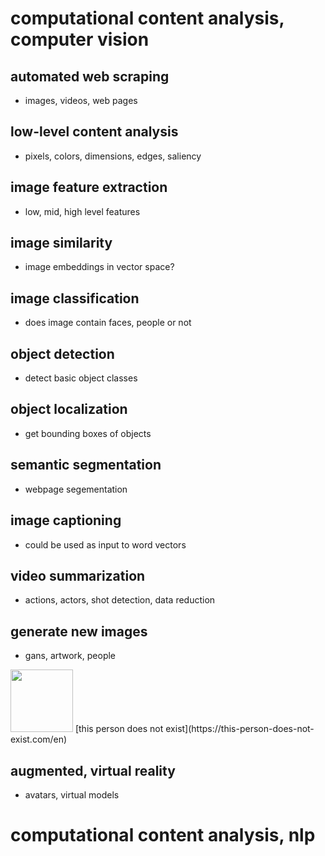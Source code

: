 # computational content analysis, computer vision

## automated web scraping
- images, videos, web pages

## low-level content analysis
- pixels, colors, dimensions, edges, saliency

## image feature extraction
- low, mid, high level features

## image similarity
- image embeddings in vector space?

## image classification
- does image contain faces, people or not

## object detection
- detect basic object classes

## object localization
- get bounding boxes of objects

## semantic segmentation
- webpage segementation

## image captioning
- could be used as input to word vectors

## video summarization
- actions, actors, shot detection, data reduction

## generate new images
- gans, artwork, people
<img src="https://nils-holmberg.github.io/scom-expm/img/person/person-fn-001.jpg_output.png" width="100" height="100">
[this person does not exist](https://this-person-does-not-exist.com/en)

## augmented, virtual reality
- avatars, virtual models

# computational content analysis, nlp







